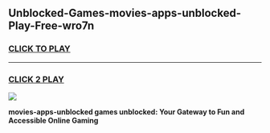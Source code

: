 
## Unblocked-Games-movies-apps-unblocked-Play-Free-wro7n
<h3>
<a href="https://premium76.site?title=movies-apps-unblocked&ref=23A">CLICK TO PLAY</a></h3>
<hr>

<h3>
<a href="https://premium76.site?title=movies-apps-unblocked&ref=23A">CLICK 2 PLAY</a>
  
</h3>

<a href="https://premium76.site?title=movies-apps-unblocked&ref=23A"><img src="https://clearcache.store/games.png"></a>


**movies-apps-unblocked games unblocked: Your Gateway to Fun and Accessible Online Gaming**
